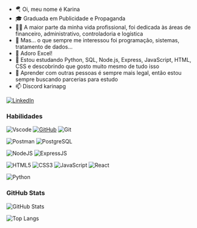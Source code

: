 - 🪂 Oi, meu nome é Karina
- 🎓 Graduada em Publicidade e Propaganda
- 👩‍💻 A maior parte da minha vida profissional, foi dedicada às áreas de financeiro, administrativo, controladoria e logística
- 🤖 Mas... o que sempre me interessou foi programação, sistemas, tratamento de dados...
- 🧮 Adoro Excel!
- 🌱 Estou estudando Python, SQL, Node.js, Express, JavaScript, HTML, CSS e descobrindo que gosto muito mesmo de tudo isso  
- 💛 Aprender com outras pessoas é sempre mais legal, então estou sempre buscando parcerias para estudo
- 📫 Discord karinapg

[![LinkedIn](https://img.shields.io/badge/-LinkedIn-000?style=for-the-badge&logo=linkedin&logoColor=30A3DC)](https://www.linkedin.com/in/karina-peresg/)


### Habilidades

![Vscode](https://img.shields.io/badge/Vscode-007ACC?style=for-the-badge&logo=visual-studio-code&logoColor=white)
[![GitHub](https://img.shields.io/badge/GitHub-000?style=for-the-badge&logo=github&logoColor=30A3DC)](https://docs.github.com/)
![Git](https://img.shields.io/badge/GIT-E44C30?style=for-the-badge&logo=git&logoColor=white)

![Postman](https://img.shields.io/badge/Postman-FF6C37.svg?style=for-the-badge&logo=Postman&logoColor=white)
![PostgreSQL](https://img.shields.io/badge/PostgreSQL-000?style=for-the-badge&logo=postgresql)

![NodeJS](https://img.shields.io/badge/node.js-6DA55F?style=for-the-badge&logo=node.js&logoColor=white)
![ExpressJS](https://img.shields.io/badge/express.js-F7DF1E?style=for-the-badge&logo=express.js&logoColor=white)

![HTML5](https://img.shields.io/badge/HTML5-E34F26?style=for-the-badge&logo=html5&logoColor=white)
![CSS3](https://img.shields.io/badge/CSS3-1572B6?style=for-the-badge&logo=css3&logoColor=white)
![JavaScript](https://img.shields.io/badge/JavaScript-F7DF1E?style=for-the-badge&logo=javascript&logoColor=black)
![React](https://img.shields.io/badge/React-20232A?style=for-the-badge&logo=react&logoColor=61DAFB)

![Python](https://img.shields.io/badge/python-3670A0?style=for-the-badge&logo=python&logoColor=ffdd54)



### GitHub Stats

![GitHub Stats](https://github-readme-stats.vercel.app/api?username=karinaperes&theme=transparent&bg_color=000&border_color=30A3DC&show_icons=true&icon_color=30A3DC&title_color=E94D5F&text_color=FFF)

![Top Langs](https://github-readme-stats-git-masterrstaa-rickstaa.vercel.app/api/top-langs/?username=karinaperes&layout=compact&bg_color=000&border_color=30A3DC&title_color=E94D5F&text_color=FFF)
